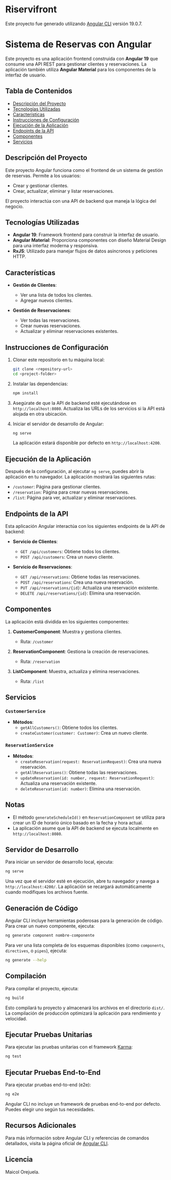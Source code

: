 # Riservifront

Este proyecto fue generado utilizando [Angular CLI](https://github.com/angular/angular-cli) versión 19.0.7.

# Sistema de Reservas con Angular

Este proyecto es una aplicación frontend construida con **Angular 19** que consume una API REST para gestionar clientes y reservaciones. La aplicación también utiliza **Angular Material** para los componentes de la interfaz de usuario.

## Tabla de Contenidos

- [Descripción del Proyecto](#descripcion-del-proyecto)
- [Tecnologías Utilizadas](#tecnologias-utilizadas)
- [Características](#caracteristicas)
- [Instrucciones de Configuración](#instrucciones-de-configuracion)
- [Ejecución de la Aplicación](#ejecucion-de-la-aplicacion)
- [Endpoints de la API](#endpoints-de-la-api)
- [Componentes](#componentes)
- [Servicios](#servicios)

## Descripción del Proyecto

Este proyecto Angular funciona como el frontend de un sistema de gestión de reservas. Permite a los usuarios:

- Crear y gestionar clientes.
- Crear, actualizar, eliminar y listar reservaciones.

El proyecto interactúa con una API de backend que maneja la lógica del negocio.

## Tecnologías Utilizadas

- **Angular 19**: Framework frontend para construir la interfaz de usuario.
- **Angular Material**: Proporciona componentes con diseño Material Design para una interfaz moderna y responsiva.
- **RxJS**: Utilizado para manejar flujos de datos asíncronos y peticiones HTTP.

## Características

- **Gestión de Clientes**:
  - Ver una lista de todos los clientes.
  - Agregar nuevos clientes.

- **Gestión de Reservaciones**:
  - Ver todas las reservaciones.
  - Crear nuevas reservaciones.
  - Actualizar y eliminar reservaciones existentes.

## Instrucciones de Configuración

1. Clonar este repositorio en tu máquina local:

   ```bash
   git clone <repository-url>
   cd <project-folder>
   ```

2. Instalar las dependencias:

   ```bash
   npm install
   ```

3. Asegúrate de que la API de backend esté ejecutándose en `http://localhost:8080`. Actualiza las URLs de los servicios si la API está alojada en otra ubicación.

4. Iniciar el servidor de desarrollo de Angular:

   ```bash
   ng serve
   ```

   La aplicación estará disponible por defecto en `http://localhost:4200`.

## Ejecución de la Aplicación

Después de la configuración, al ejecutar `ng serve`, puedes abrir la aplicación en tu navegador. La aplicación mostrará las siguientes rutas:

- `/customer`: Página para gestionar clientes.
- `/reservation`: Página para crear nuevas reservaciones.
- `/list`: Página para ver, actualizar y eliminar reservaciones.

## Endpoints de la API

Esta aplicación Angular interactúa con los siguientes endpoints de la API de backend:

- **Servicio de Clientes**:
  - `GET /api/customers`: Obtiene todos los clientes.
  - `POST /api/customers`: Crea un nuevo cliente.

- **Servicio de Reservaciones**:
  - `GET /api/reservations`: Obtiene todas las reservaciones.
  - `POST /api/reservations`: Crea una nueva reservación.
  - `PUT /api/reservations/{id}`: Actualiza una reservación existente.
  - `DELETE /api/reservations/{id}`: Elimina una reservación.

## Componentes

La aplicación está dividida en los siguientes componentes:

1. **CustomerComponent**: Muestra y gestiona clientes.
   - Ruta: `/customer`

2. **ReservationComponent**: Gestiona la creación de reservaciones.
   - Ruta: `/reservation`

3. **ListComponent**: Muestra, actualiza y elimina reservaciones.
   - Ruta: `/list`

## Servicios

### `CustomerService`
- **Métodos**:
  - `getAllCustomers()`: Obtiene todos los clientes.
  - `createCustomer(customer: Customer)`: Crea un nuevo cliente.

### `ReservationService`
- **Métodos**:
  - `createReservation(request: ReservationRequest)`: Crea una nueva reservación.
  - `getAllReservations()`: Obtiene todas las reservaciones.
  - `updateReservation(id: number, request: ReservationRequest)`: Actualiza una reservación existente.
  - `deleteReservation(id: number)`: Elimina una reservación.

## Notas

- El método `generateScheduleId()` en `ReservationComponent` se utiliza para crear un ID de horario único basado en la fecha y hora actual.
- La aplicación asume que la API de backend se ejecuta localmente en `http://localhost:8080`.

## Servidor de Desarrollo

Para iniciar un servidor de desarrollo local, ejecuta:

```bash
ng serve
```

Una vez que el servidor esté en ejecución, abre tu navegador y navega a `http://localhost:4200/`. La aplicación se recargará automáticamente cuando modifiques los archivos fuente.

## Generación de Código

Angular CLI incluye herramientas poderosas para la generación de código. Para crear un nuevo componente, ejecuta:

```bash
ng generate component nombre-componente
```

Para ver una lista completa de los esquemas disponibles (como `components`, `directives`, o `pipes`), ejecuta:

```bash
ng generate --help
```

## Compilación

Para compilar el proyecto, ejecuta:

```bash
ng build
```

Esto compilará tu proyecto y almacenará los archivos en el directorio `dist/`. La compilación de producción optimizará la aplicación para rendimiento y velocidad.

## Ejecutar Pruebas Unitarias

Para ejecutar las pruebas unitarias con el framework [Karma](https://karma-runner.github.io):

```bash
ng test
```

## Ejecutar Pruebas End-to-End

Para ejecutar pruebas end-to-end (e2e):

```bash
ng e2e
```

Angular CLI no incluye un framework de pruebas end-to-end por defecto. Puedes elegir uno según tus necesidades.

## Recursos Adicionales

Para más información sobre Angular CLI y referencias de comandos detallados, visita la página oficial de [Angular CLI](https://angular.dev/tools/cli).

## Licencia

Maicol Orejuela.

